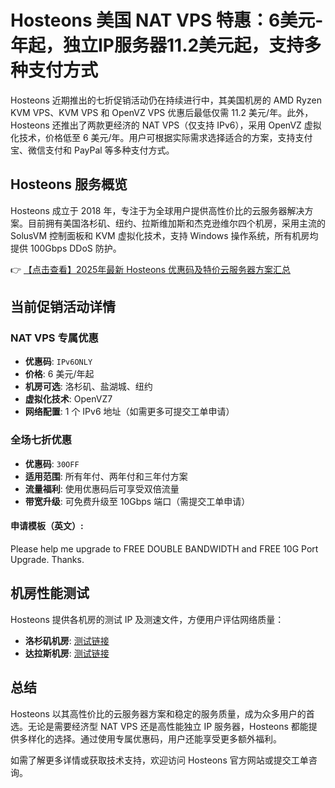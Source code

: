 # Hosteons 美国 NAT VPS 特惠：6美元-年起，独立IP服务器11.2美元起，支持多种支付方式

Hosteons 近期推出的七折促销活动仍在持续进行中，其美国机房的 AMD Ryzen KVM VPS、KVM VPS 和 OpenVZ VPS 优惠后最低仅需 11.2 美元/年。此外，Hosteons 还推出了两款更经济的 NAT VPS（仅支持 IPv6），采用 OpenVZ 虚拟化技术，价格低至 6 美元/年。用户可根据实际需求选择适合的方案，支持支付宝、微信支付和 PayPal 等多种支付方式。

## Hosteons 服务概览

Hosteons 成立于 2018 年，专注于为全球用户提供高性价比的云服务器解决方案。目前拥有美国洛杉矶、纽约、拉斯维加斯和杰克逊维尔四个机房，采用主流的 SolusVM 控制面板和 KVM 虚拟化技术，支持 Windows 操作系统，所有机房均提供 100Gbps DDoS 防护。

👉 [【点击查看】2025年最新 Hosteons 优惠码及特价云服务器方案汇总](https://bit.ly/hosteons)

## 当前促销活动详情

### NAT VPS 专属优惠
- **优惠码**: `IPv6ONLY`
- **价格**: 6 美元/年起
- **机房可选**: 洛杉矶、盐湖城、纽约
- **虚拟化技术**: OpenVZ7
- **网络配置**: 1 个 IPv6 地址（如需更多可提交工单申请）

### 全场七折优惠
- **优惠码**: `30OFF`
- **适用范围**: 所有年付、两年付和三年付方案
- **流量福利**: 使用优惠码后可享受双倍流量
- **带宽升级**: 可免费升级至 10Gbps 端口（需提交工单申请）

#### 申请模板（英文）:

Please help me upgrade to FREE DOUBLE BANDWIDTH and FREE 10G Port Upgrade.
Thanks.

## 机房性能测试

Hosteons 提供各机房的测试 IP 及测速文件，方便用户评估网络质量：
- **洛杉矶机房**: [测试链接](https://bit.ly/hosteons)
- **达拉斯机房**: [测试链接](https://bit.ly/hosteons)

## 总结

Hosteons 以其高性价比的云服务器方案和稳定的服务质量，成为众多用户的首选。无论是需要经济型 NAT VPS 还是高性能独立 IP 服务器，Hosteons 都能提供多样化的选择。通过使用专属优惠码，用户还能享受更多额外福利。

如需了解更多详情或获取技术支持，欢迎访问 Hosteons 官方网站或提交工单咨询。